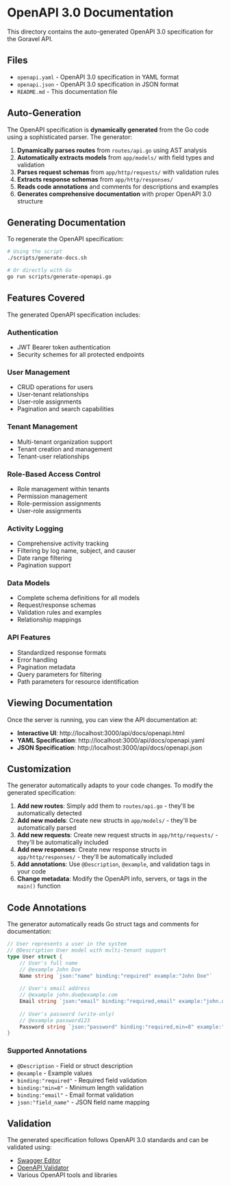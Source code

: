 # OpenAPI 3.0 Documentation

This directory contains the auto-generated OpenAPI 3.0 specification for the Goravel API.

## Files

- `openapi.yaml` - OpenAPI 3.0 specification in YAML format
- `openapi.json` - OpenAPI 3.0 specification in JSON format
- `README.md` - This documentation file

## Auto-Generation

The OpenAPI specification is **dynamically generated** from the Go code using a sophisticated parser. The generator:

1. **Dynamically parses routes** from `routes/api.go` using AST analysis
2. **Automatically extracts models** from `app/models/` with field types and validation
3. **Parses request schemas** from `app/http/requests/` with validation rules
4. **Extracts response schemas** from `app/http/responses/` 
5. **Reads code annotations** and comments for descriptions and examples
6. **Generates comprehensive documentation** with proper OpenAPI 3.0 structure

## Generating Documentation

To regenerate the OpenAPI specification:

```bash
# Using the script
./scripts/generate-docs.sh

# Or directly with Go
go run scripts/generate-openapi.go
```

## Features Covered

The generated OpenAPI specification includes:

### Authentication
- JWT Bearer token authentication
- Security schemes for all protected endpoints

### User Management
- CRUD operations for users
- User-tenant relationships
- User-role assignments
- Pagination and search capabilities

### Tenant Management
- Multi-tenant organization support
- Tenant creation and management
- Tenant-user relationships

### Role-Based Access Control
- Role management within tenants
- Permission management
- Role-permission assignments
- User-role assignments

### Activity Logging
- Comprehensive activity tracking
- Filtering by log name, subject, and causer
- Date range filtering
- Pagination support

### Data Models
- Complete schema definitions for all models
- Request/response schemas
- Validation rules and examples
- Relationship mappings

### API Features
- Standardized response formats
- Error handling
- Pagination metadata
- Query parameters for filtering
- Path parameters for resource identification

## Viewing Documentation

Once the server is running, you can view the API documentation at:

- **Interactive UI**: http://localhost:3000/api/docs/openapi.html
- **YAML Specification**: http://localhost:3000/api/docs/openapi.yaml
- **JSON Specification**: http://localhost:3000/api/docs/openapi.json

## Customization

The generator automatically adapts to your code changes. To modify the generated specification:

1. **Add new routes**: Simply add them to `routes/api.go` - they'll be automatically detected
2. **Add new models**: Create new structs in `app/models/` - they'll be automatically parsed
3. **Add new requests**: Create new request structs in `app/http/requests/` - they'll be automatically included
4. **Add new responses**: Create new response structs in `app/http/responses/` - they'll be automatically included
5. **Add annotations**: Use `@Description`, `@example`, and validation tags in your code
6. **Change metadata**: Modify the OpenAPI info, servers, or tags in the `main()` function

## Code Annotations

The generator automatically reads Go struct tags and comments for documentation:

```go
// User represents a user in the system
// @Description User model with multi-tenant support
type User struct {
    // User's full name
    // @example John Doe
    Name string `json:"name" binding:"required" example:"John Doe"`
    
    // User's email address
    // @example john.doe@example.com
    Email string `json:"email" binding:"required,email" example:"john.doe@example.com"`
    
    // User's password (write-only)
    // @example password123
    Password string `json:"password" binding:"required,min=8" example:"password123"`
}
```

### Supported Annotations

- `@Description` - Field or struct description
- `@example` - Example values
- `binding:"required"` - Required field validation
- `binding:"min=8"` - Minimum length validation
- `binding:"email"` - Email format validation
- `json:"field_name"` - JSON field name mapping

## Validation

The generated specification follows OpenAPI 3.0 standards and can be validated using:

- [Swagger Editor](https://editor.swagger.io/)
- [OpenAPI Validator](https://apitools.dev/openapi-validator/)
- Various OpenAPI tools and libraries 